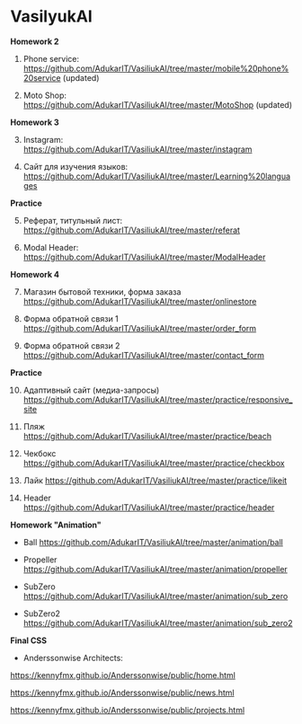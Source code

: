 # VasilyukAI

**Homework 2**

1. Phone service: <https://github.com/AdukarIT/VasiliukAI/tree/master/mobile%20phone%20service> (updated)

2. Moto Shop: <https://github.com/AdukarIT/VasiliukAI/tree/master/MotoShop> (updated)

**Homework 3**

3. Instagram: <https://github.com/AdukarIT/VasiliukAI/tree/master/instagram>

4. Сайт для изучения языков: <https://github.com/AdukarIT/VasiliukAI/tree/master/Learning%20languages>

**Practice**

5. Реферат, титульный лист: <https://github.com/AdukarIT/VasiliukAI/tree/master/referat>

6. Modal Header: <https://github.com/AdukarIT/VasiliukAI/tree/master/ModalHeader>

**Homework 4**

7. Магазин бытовой техники, форма заказа <https://github.com/AdukarIT/VasiliukAI/tree/master/onlinestore> 

8. Форма обратной связи 1 <https://github.com/AdukarIT/VasiliukAI/tree/master/order_form> 

9. Форма обратной связи 2 <https://github.com/AdukarIT/VasiliukAI/tree/master/contact_form>

**Practice**

10. Адаптивный сайт (медиа-запросы) <https://github.com/AdukarIT/VasiliukAI/tree/master/practice/responsive_site> 

11. Пляж <https://github.com/AdukarIT/VasiliukAI/tree/master/practice/beach>

12. Чекбокс <https://github.com/AdukarIT/VasiliukAI/tree/master/practice/checkbox>

13. Лайк <https://github.com/AdukarIT/VasiliukAI/tree/master/practice/likeit>

14. Header <https://github.com/AdukarIT/VasiliukAI/tree/master/practice/header>

**Homework "Animation"**

- Ball <https://github.com/AdukarIT/VasiliukAI/tree/master/animation/ball> 

- Propeller <https://github.com/AdukarIT/VasiliukAI/tree/master/animation/propeller> 

- SubZero <https://github.com/AdukarIT/VasiliukAI/tree/master/animation/sub_zero> 

- SubZero2 <https://github.com/AdukarIT/VasiliukAI/tree/master/animation/sub_zero2> 

**Final CSS**

- Anderssonwise Architects:

<https://kennyfmx.github.io/Anderssonwise/public/home.html>

<https://kennyfmx.github.io/Anderssonwise/public/news.html>

<https://kennyfmx.github.io/Anderssonwise/public/projects.html>
